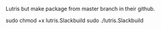 Lutris but make package from master branch in their github.

sudo chmod +x lutris.Slackbuild
sudo ./lutris.Slackbuild
